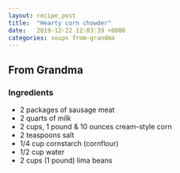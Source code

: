 ```yaml
---
layout: recipe_post
title:  "Hearty corn chowder"
date:   2019-12-22 12:03:39 +0000
categories: soups from-grandma
---
```


## From Grandma
### Ingredients
* 2 packages of sausage meat
* 2 quarts of milk
* 2 cups, 1 pound & 10 ounces cream-style corn
* 2 teaspoons salt
* 1/4 cup cornstarch (cornflour)
* 1/2 cup water
* 2 cups (1 pound) lima beans

